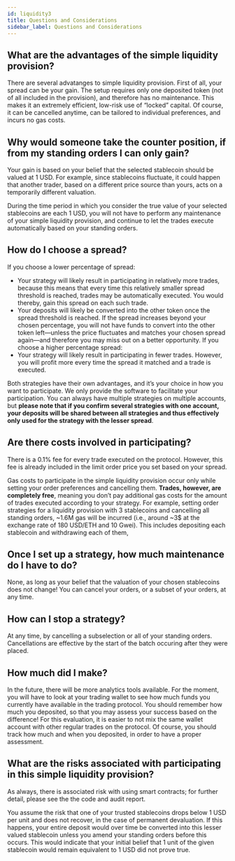 ```yaml
---
id: liquidity3
title: Questions and Considerations
sidebar_label: Questions and Considerations
---
```


## What are the advantages of the simple liquidity provision? 

There are several advatanges to simple liquidity provision. First of all, your spread can be your gain. The setup requires only one deposited token (not of all included in the provision), and therefore has no maintenance. This makes it an extremely efficient, low-risk use of “locked” capital. Of course, it can be cancelled anytime, 
can be tailored to individual preferences, and incurs no gas costs.

## Why would someone take the counter position, if from my standing orders I can only gain?
Your gain is based on your belief that the selected stablecoin should be valued at 1 USD. For example, since stablecoins fluctuate, it could happen that another trader, based on a different price source than yours, acts on a temporarily different valuation. 

During the time period in which you consider the true value of your selected stablecoins are each 1 USD, you will not have to perform any maintenance of your simple liquidity provision, and continue to let the trades execute automatically based on your standing orders. 

## How do I choose a spread?

If you choose a lower percentage of spread:
- Your strategy will likely result in participating in relatively more trades, because this means that  every time this relatively smaller spread threshold is reached, trades may be automatically executed. You would thereby, gain this spread on each such trade. 
- Your deposits will likely be converted into the other token once the spread threshold is reached. If the spread increases beyond your chosen percentage, you will not have funds to convert into the other token left—unless the price fluctuates and matches your chosen spread again—and therefore you may miss out on a better opportunity.
If you choose a higher percentage spread:
- Your strategy will likely result in participating in fewer trades. However, you will profit more every time the spread it matched and a trade is executed. 

Both strategies have their own advantages, and it’s your choice in how you want to participate. We only provide the software to facilitate your participation. You can always have multiple strategies on multiple accounts, but **please note that if you confirm several strategies with one account, your deposits will be shared between all strategies and thus effectively only used for the strategy with the lesser spread**.

## Are there costs involved in participating?

There is a 0.1% fee for every trade executed on the protocol. However, this fee is already included in the limit order price you set based on your spread. 

Gas costs to participate in the simple liquidity provision occur only while setting your order preferences and cancelling them. **Trades, however, are completely free**, meaning you don’t pay additional gas costs for the amount of trades executed according to your strategy.  For example, setting order strategies for a liquidity provision with 3 stablecoins and cancelling all standing orders, ~1.6M gas will be incurred (i.e., around ~3$ at the exchange rate of 180 USD/ETH and 10 Gwei). This includes depositing each stablecoin and withdrawing each of them,

## Once I set up a strategy, how much maintenance do I have to do?

None, as long as your belief that the valuation of your chosen stablecoins does not change! 
You can cancel your orders, or a subset of your orders, at any time. 

## How can I stop a strategy?

At any time, by cancelling a subselection or all of your standing orders. Cancellations are effective by the start of the batch occuring after they were placed.

## How much did I make?

In the future, there will be more analytics tools available. For the moment, you will have to look at your trading wallet to see how much funds you currently have available in the trading protocol. You should remember how much you deposited, so that you may assess your success based on the difference! For this evaluation, it is easier to not mix the same wallet account with other regular trades on the protocol. Of course, you should track how much and when you deposited, in order to have a proper assessment.

## What are the risks associated with participating in this simple liquidity provision?

As always, there is associated risk with using smart contracts; for further detail, please see the the code and  audit report.

You assume the risk that one of your trusted stablecoins drops below 1 USD per unit and does not recover, in the case of permanent devaluation. If this happens,  your entire deposit would over time be converted into this lesser valued stablecoin unless you amend your standing orders before this occurs. This would indicate that your initial belief that 1 unit of the given stablecoin would remain equivalent to 1 USD did not prove true. 
